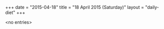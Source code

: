 +++
date = "2015-04-18"
title = "18 April 2015 (Saturday)"
layout = "daily-diet"
+++

\<no entries\>